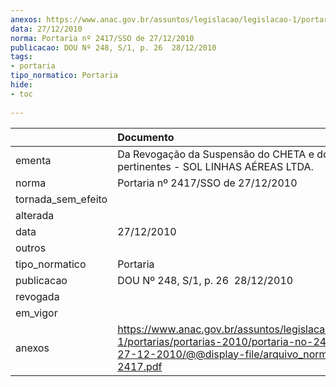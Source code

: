 ```yaml
---
anexos: https://www.anac.gov.br/assuntos/legislacao/legislacao-1/portarias/portarias-2010/portaria-no-2417-sso-de-27-12-2010/@@display-file/arquivo_norma/PA2010-2417.pdf
data: 27/12/2010
norma: Portaria nº 2417/SSO de 27/12/2010
publicacao: DOU Nº 248, S/1, p. 26  28/12/2010
tags:
- portaria
tipo_normatico: Portaria
hide: 
- toc 
 
---
```


|                    | Documento                                                                                                                                                         |
|:-------------------|:------------------------------------------------------------------------------------------------------------------------------------------------------------------|
| ementa             | Da Revogação da Suspensão do CHETA e documentos pertinentes - SOL LINHAS AÉREAS LTDA.                                                                             |
| norma              | Portaria nº 2417/SSO de 27/12/2010                                                                                                                                |
| tornada_sem_efeito |                                                                                                                                                                   |
| alterada           |                                                                                                                                                                   |
| data               | 27/12/2010                                                                                                                                                        |
| outros             |                                                                                                                                                                   |
| tipo_normatico     | Portaria                                                                                                                                                          |
| publicacao         | DOU Nº 248, S/1, p. 26  28/12/2010                                                                                                                                |
| revogada           |                                                                                                                                                                   |
| em_vigor           |                                                                                                                                                                   |
| anexos             | https://www.anac.gov.br/assuntos/legislacao/legislacao-1/portarias/portarias-2010/portaria-no-2417-sso-de-27-12-2010/@@display-file/arquivo_norma/PA2010-2417.pdf |